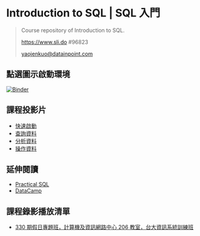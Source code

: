 # Introduction to SQL | SQL 入門

> Course repository of Introduction to SQL.
>
> https://www.sli.do #96823
>
> yaojenkuo@datainpoint.com

## 點選圖示啟動環境

[![Binder](https://mybinder.org/badge_logo.svg)](https://mybinder.org/v2/gh/yaojenkuo/introduction-to-sql/master)

## 課程投影片

- [快速啟動](https://yaojenkuo.io/introduction-to-sql/01-getting-started.slides.html)
- [查詢資料](https://yaojenkuo.io/introduction-to-sql/02-retrieving-data.slides.html)
- [分析資料](https://yaojenkuo.io/introduction-to-sql/03-analyzing-data.slides.html)
- [操作資料](https://yaojenkuo.io/introduction-to-sql/04-operating-data.slides.html)

## 延伸閱讀

- [Practical SQL](https://www.amazon.com/Practical-SQL-Beginners-Guide-Storytelling/dp/1593278276)
- [DataCamp](https://www.datacamp.com/search?q=sql&tap_a=5644-dce66f&tap_s=194899-1fb421&utm_medium=affiliate&utm_source=tonykuo)

## 課程錄影播放清單

- [330 期假日專題班，計算機及資訊網路中心 206 教室，台大資訊系統訓練班]()